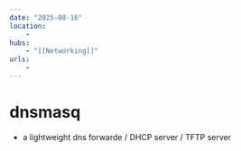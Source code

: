 ```yaml
---
date: "2025-08-16"
location: 
    - 
hubs: 
    - "[[Networking]]"
urls:
    - 
---
```


# dnsmasq
+ a lightweight dns forwarde / DHCP server / TFTP server
